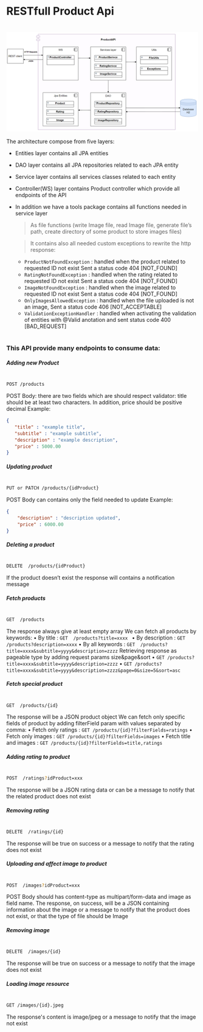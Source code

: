 # RESTfull Product Api
 #
 #
 #
 
![alt text](https://raw.githubusercontent.com/abdev2019/ProductApi/master/architecture.PNG)

The architecture compose from five layers:

-   Entities layer contains all JPA entities
-	DAO layer contains all JPA repositories related to each JPA entity
-	Service layer contains all services classes related to each entity
-	Controller(WS) layer contains Product controller which provide all endpoints of the API
-	In addition we have a tools package contains all functions needed in service layer
    >As file functions (write Image file, read Image file, generate file’s path, create directory of some product to store images files)

    >It contains also all needed custom exceptions to rewrite the http response: 
    -    `ProductNotFoundException` : handled when the product related to requested ID not exist 
         Sent a status code 404 [NOT_FOUND]
    -	`RatingNotFoundException` : handled when the rating related to requested ID not exist 
Sent a status code 404 [NOT_FOUND]
    -	`ImageNotFoundException` : handled when the image related to requested ID not exist
Sent a status code 404 [NOT_FOUND]
    -	`OnlyImagesAllowedException` : handled when the file uploaded is not an image, 
Sent a status code 406 [NOT_ACCEPTABLE]
    - `ValidationExceptionHandler` : handled when activating the validation of entities with @Valid anotation and sent  status code 400 [BAD_REQUEST]
 #
 #
 #
 #
 #
 ### This API provide many endpoints to consume data:
 
##### Adding new Product
#
```sh
POST /products
```
POST Body: there are two fields which are should respect validator: title should be at least two characters. In addition, price should be positive decimal 
Example:
```json
{
   "title" : "example title", 
   "subtitle" : "example subtitle", 
   "description" : "example description",
   "price" : 5000.00
} 
```
 
##### Updating product 
#
```sh
PUT or PATCH /products/{idProduct}
``` 

POST Body can contains only the field needed to update
Example:
```json
{ 
    "description" : "description updated",
    "price" : 6000.00
} 
```
   
##### Deleting a product 
#
```sh
DELETE  /products/{idProduct}
``` 

If the product doesn’t exist the response will contains a notification message

   
##### Fetch products 
#
```sh
GET  /products
``` 

The response always give at least empty array
We can fetch all products by keywords:
•	By title : `GET  /products?title=xxxx `
•	By description : `GET  /products?description=xxxx`
•	By all keywords : `GET  /products?title=xxxx&subtitle=yyyy&description=zzzz`
Retrieving response as pageable type by adding request params size&page&sort
•	`GET /products?title=xxxx&subtitle=yyyy&description=zzzz`
•	`GET /products?title=xxxx&subtitle=yyyy&description=zzzz&page=0&size=5&sort=asc`


##### Fetch special product 
#
```sh
GET  /products/{id}
```  

The response will be a JSON product object
We can fetch only specific fields of product by adding filterField param with values separated by comma: 
•	Fetch only ratings : `GET /products/{id}?filterFields=ratings`
•	Fetch only images : `GET /products/{id}?filterFields=images`
•	Fetch title and images : `GET /products/{id}?filterFields=title,ratings`


##### Adding rating to product  
#
```sh
POST  /ratings?idProduct=xxx
```   

The response will be a JSON rating data or can be a message to notify that the related product does not exist


##### Removing rating 
#
```sh
DELETE  /ratings/{id}
```     
The response will be true on success or a message to notify that the rating does not exist


##### Uploading and affect image to product 
#
```sh
POST  /images?idProduct=xxx
```      

POST Body should has content-type as multipart/form-data and image as field name. 
The response, on success, will be a JSON containing information about the image or a message to notify that the product does not exist, or that the type of file should be Image


##### Removing image 
#
```sh
DELETE  /images/{id}
```    

The response will be true on success or a message to notify that the image does not exist


##### Loading image resource 
#
```sh
GET /images/{id}.jpeg
```     
The response's content is image/jpeg  or a message to notify that the image not exist

 
#
#
#
#
#
# 
 
 
  
